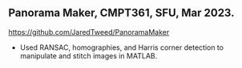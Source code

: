## Panorama Maker, CMPT361, SFU, Mar 2023. 
https://github.com/JaredTweed/PanoramaMaker  
* Used RANSAC, homographies, and Harris corner detection to manipulate and stitch images in MATLAB.
